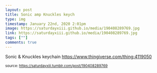 ```yaml
---
layout: post
title: Sonic amp Knuckles keych
type: img
timestamp: January 22nd, 2020 2:01pm
image: https://saturdayxiii.github.io/media/190408289769.jpg
link: https://saturdayxiii.github.io/media/190408289769.jpg
tags: [""]
comments: true
---
```


Sonic &amp; Knuckles keychain
<a href="https://www.thingiverse.com/thing:4119050" target="_blank">https://www.thingiverse.com/thing:4119050</a><br/>
 
  
<small>source: https://saturdayxiii.tumblr.com/post/190408289769</small>